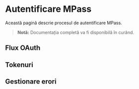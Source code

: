 # Autentificare MPass

Această pagină descrie procesul de autentificare MPass.

> **Notă:** Documentația completă va fi disponibilă în curând.

## Flux OAuth

## Tokenuri

## Gestionare erori